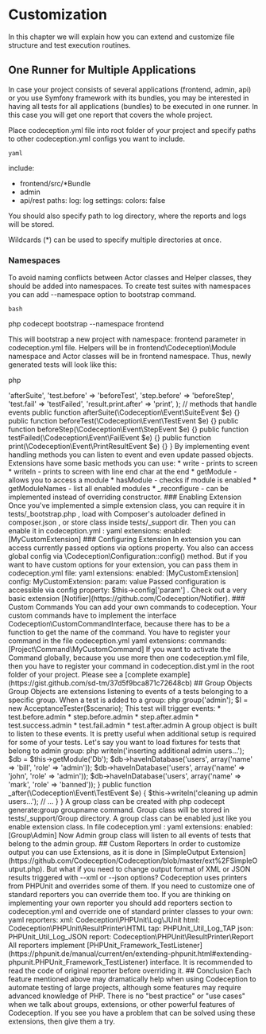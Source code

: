 # Customization

In this chapter we will explain how you can extend and customize file structure and test execution routines.

## One Runner for Multiple Applications

In case your project consists of several applications (frontend, admin, api) or you use Symfony framework with its bundles, you may be interested in having all tests for all applications (bundles) to be executed in one runner.
In this case you will get one report that covers the whole project.

Place  codeception.yml  file into root folder of your project and specify paths to other  codeception.yml  configs you want to include.

    yaml
include:
  - frontend/src/*Bundle
  - admin
  - api/rest
paths:
  log: log
settings:
  colors: false
   


You should also specify path to  log  directory, where the reports and logs will be stored.

<div class="alert alert-notice">
Wildcards (*) can be used to specify multiple directories at once.
</div>

### Namespaces

To avoid naming conflicts between Actor classes and Helper classes, they should be added into namespaces.
To create test suites with namespaces you can add  --namespace  option to bootstrap command.

    bash
php codecept bootstrap --namespace frontend
   

This will bootstrap a new project with  namespace: frontend  parameter in  codeception.yml  file. 
Helpers will be in  frontend\Codeception\Module  namespace and Actor classes will be in  frontend  namespace.
Thus, newly generated tests will look like this:

   php
<?php use frontend\AcceptanceTester;
$I = new AcceptanceTester($scenario);
//...

   

Once each of your applications (bundles) has its own namespace and different Helper or Actor classes, you can execute all tests in one runner. Run codeception tests as usual, using meta-config we created earlier:

   bash
php codecept run
   

This will launch test suites for all 3 applications and merge the reports from all of them. Basically that would be very useful when you run your tests on Continuous Integration server and you want to get one report in JUnit and HTML format. Codecoverage report will be merged too.

If your applications uses same helpers, follow the next section of this chapter.

## Extension

Codeception has limited capabilities to extend its core features.
Extensions are not supposed to override current functionality, but are pretty useful if you are experienced developer and you want to hook into testing flow.

By default, one  RunFailed  Extension is already enabled in your global  codeception.yml . 
It allows you to rerun failed tests with  -g failed  option:
   
   
php codecept run -g failed
   

Codeception comes with bundled extensions located in  ext  directory. For instance, you can enable Logger extension to log test execution with Monolog

   yaml
extensions:
    enabled:
        - Codeception\Extension\RunFailed # default extension
        - Codeception\Extension\Logger # enabled extension
    config:
        Codeception\Extension\Logger:
            max_files: 5 # logger configuration
   

But what are extensions, anyway? Basically speaking, Extensions are nothing more then event listeners based on [Symfony Event Dispatcher](http://symfony.com/doc/current/components/event_dispatcher/introduction.html) component.

Here are the events and event classes. The events are listed in order they happen during execution. Each event has a corresponding class, which is passed to listener, and contains specific objects.

### Events

|    Event             |     When?                               | What contains?
|:--------------------:| --------------------------------------- | --------------------------:
|  suite.before        | Before suite is executed                | [Suite, Settings](https://github.com/Codeception/Codeception/blob/master/src/Codeception/Event/SuiteEvent.php)
|  test.start          | Before test is executed                 | [Test](https://github.com/Codeception/Codeception/blob/master/src/Codeception/Event/TestEvent.php)
|  test.before         | At the very beginning of test execution | [Codeception Test](https://github.com/Codeception/Codeception/blob/master/src/Codeception/Event/TestEvent.php)
|  step.before         | Before step                             | [Step](https://github.com/Codeception/Codeception/blob/master/src/Codeception/Event/StepEvent.php)
|  step.after          | After step                              | [Step](https://github.com/Codeception/Codeception/blob/master/src/Codeception/Event/StepEvent.php)
|  step.fail           | After failed step                       | [Step](https://github.com/Codeception/Codeception/blob/master/src/Codeception/Event/StepEvent.php)
|  test.fail           | After failed test                       | [Test, Fail](https://github.com/Codeception/Codeception/blob/master/src/Codeception/Event/FailEvent.php)
|  test.error          | After test ended with error             | [Test, Fail](https://github.com/Codeception/Codeception/blob/master/src/Codeception/Event/FailEvent.php)
|  test.incomplete     | After executing incomplete test         | [Test, Fail](https://github.com/Codeception/Codeception/blob/master/src/Codeception/Event/FailEvent.php)
|  test.skipped        | After executing skipped test            | [Test, Fail](https://github.com/Codeception/Codeception/blob/master/src/Codeception/Event/FailEvent.php)
|  test.success        | After executing successful test         | [Test](https://github.com/Codeception/Codeception/blob/master/src/Codeception/Event/TestEvent.php)
|  test.after          | At the end of test execution            | [Codeception Test](https://github.com/Codeception/Codeception/blob/master/src/Codeception/Event/TestEvent.php)
|  test.end            | After test execution                    | [Test](https://github.com/Codeception/Codeception/blob/master/src/Codeception/Event/TestEvent.php)
|  suite.after         | After suite was executed                | [Suite, Result, Settings](https://github.com/Codeception/Codeception/blob/master/src/Codeception/Event/SuiteEvent.php)
|  test.fail.print     | When test fails are printed             | [Test, Fail](https://github.com/Codeception/Codeception/blob/master/src/Codeception/Event/FailEvent.php)
|  result.print.after  | After result was printed                | [Result, Printer](https://github.com/Codeception/Codeception/blob/master/src/Codeception/Event/PrintResultEvent.php)

There may be a confusion between  test.start / test.before  and  test.after / test.end . Start/end events are triggered by PHPUnit itself. But before/after events are triggered by Codeception. Thus, when you have classical PHPUnit test (extended from  PHPUnit_Framework_TestCase ), before/after events won't be triggered for them. On  test.before  event you can mark test as skipped or incomplete, which is not possible in  test.start . You can learn more from [Codeception internal event listeners](https://github.com/Codeception/Codeception/tree/master/src/Codeception/Subscriber).

The extension class itself is inherited from  Codeception\Extension .

    php
<?php
class MyCustomExtension extends \Codeception\Extension
{
    // list events to listen to
    public static $events = array(
        'suite.after' => 'afterSuite',
        'test.before' => 'beforeTest',
        'step.before' => 'beforeStep',
        'test.fail' => 'testFailed',
        'result.print.after' => 'print',
    );

    // methods that handle events

    public function afterSuite(\Codeception\Event\SuiteEvent $e) {}

    public function beforeTest(\Codeception\Event\TestEvent $e) {}

    public function beforeStep(\Codeception\Event\StepEvent $e) {}

    public function testFailed(\Codeception\Event\FailEvent $e) {}

    public function print(\Codeception\Event\PrintResultEvent $e) {}
}

     

By implementing event handling methods you can listen to event and even update passed objects.
Extensions have some basic methods you can use:

*  write  - prints to screen
*  writeln  - prints to screen with line end char at the end
*  getModule  - allows you to access a module
*  hasModule  - checks if module is enabled
*  getModuleNames  - list all enabled modules
*  _reconfigure  - can be implemented instead of overriding constructor. 

### Enabling Extension

Once you've implemented a simple extension class, you can require it in  tests/_bootstrap.php , 
load with Composer's autoloader defined in  composer.json , or store class inside  tests/_support dir.

Then you can enable it in  codeception.yml :

   yaml
extensions:
    enabled: [MyCustomExtension]
   

### Configuring Extension

In extension you can access currently passed options via  options  property.
You also can access global config via  \Codeception\Configuration::config()  method. 
But if you want to have custom options for your extension, you can pass them in  codeception.yml  file:

   yaml
extensions:
    enabled: [MyCustomExtension]
    config:
        MyCustomExtension:
            param: value

   

Passed configuration is accessible via  config  property:  $this->config['param'] .

Check out a very basic extension [Notifier](https://github.com/Codeception/Notifier).

### Custom Commands

You can add your own commands to codeception.

Your custom commands have to implement the interface Codeception\CustomCommandInterface,
because there has to be a function to get the name of the command.

You have to register your command in the file  codeception.yml  

   yaml
extensions:
    commands: [Project\Command\MyCustomCommand]
   

If you want to activate the Command globally, because you use more then one    codeception.yml    file, then
you have to register your command in    codeception.dist.yml    in the root folder of your project.

Please see a [complete example](https://gist.github.com/sd-tm/37d5f9bca871c72648cb)

## Group Objects

Group Objects are extensions listening to events of a tests belonging to a specific group.
When a test is added to a group:

   php
<?php 
$scenario->group('admin');
$I = new AcceptanceTester($scenario);

   

This test will trigger events:

*  test.before.admin 
*  step.before.admin 
*  step.after.admin 
*  test.success.admin 
*  test.fail.admin 
*  test.after.admin 

A group object is built to listen to these events. It is pretty useful when additional setup is required for some of your tests. Let's say you want to load fixtures for tests that belong to  admin  group:

   php
<?php
namespace Group;

class Admin extends \Codeception\GroupObject
{
    public static $group = 'admin';

    public function _before(\Codeception\Event\TestEvent $e)
    {
        $this->writeln('inserting additional admin users...');

        $db = $this->getModule('Db');
        $db->haveInDatabase('users', array('name' => 'bill', 'role' => 'admin'));
        $db->haveInDatabase('users', array('name' => 'john', 'role' => 'admin'));
        $db->haveInDatabase('users', array('name' => 'mark', 'role' => 'banned'));
    }

    public function _after(\Codeception\Event\TestEvent $e)
    {
        $this->writeln('cleaning up admin users...');
        // ...
    }
}

   

A group class can be created with  php codecept generate:group groupname  command.
Group class will be stored in  tests/_support/Group  directory.

A group class can be enabled just like you enable extension class. In file  codeception.yml :

    yaml
extensions:
    enabled: [Group\Admin]    
   

Now Admin group class will listen to all events of tests that belong to the  admin  group.

## Custom Reporters

In order to customize output you can use Extensions, as it is done in [SimpleOutput Extension](https://github.com/Codeception/Codeception/blob/master/ext%2FSimpleOutput.php).
But what if you need to change output format of XML or JSON results triggered with  --xml  or  --json  options?
Codeception uses printers from PHPUnit and overrides some of them. If you need to customize one of standard reporters you can override them too.
If you are thinking on implementing your own reporter you should add  reporters  section to  codeception.yml  and override one of standard printer classes to your own:

   yaml
reporters: 
    xml: Codeception\PHPUnit\Log\JUnit
    html: Codeception\PHPUnit\ResultPrinter\HTML
    tap: PHPUnit_Util_Log_TAP
    json: PHPUnit_Util_Log_JSON
    report: Codeception\PHPUnit\ResultPrinter\Report
   

All reporters implement [PHPUnit_Framework_TestListener](https://phpunit.de/manual/current/en/extending-phpunit.html#extending-phpunit.PHPUnit_Framework_TestListener) interface.
It is recommended to read the code of original reporter before overriding it.

## Conclusion

Each feature mentioned above may dramatically help when using Codeception to automate testing of large projects, although some features may require advanced knowledge of PHP. There is no "best practice" or "use cases" when we talk about groups, extensions, or other powerful features of Codeception. If you see you have a problem that can be solved using these extensions, then give them a try.
